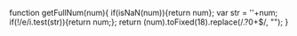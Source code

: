 function getFullNum(num){
    if(isNaN(num)){return num};
    var str = ''+num;
    if(!/e/i.test(str)){return num;};
    return (num).toFixed(18).replace(/\.?0+$/, "");
}
